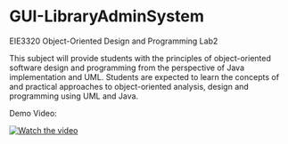 # GUI-LibraryAdminSystem
EIE3320 Object-Oriented Design and Programming Lab2

This subject will provide students with the principles of object-oriented software design and programming from the perspective of Java implementation and UML. Students are expected to learn the concepts of and practical approaches to object-oriented analysis, design and programming using UML and Java. 

Demo Video:

[![Watch the video](https://img.youtube.com/vi/MixsGTvyth0/maxresdefault.jpg)](https://youtu.be/MixsGTvyth0)
